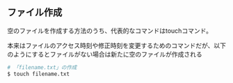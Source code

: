 ## ファイル作成
空のファイルを作成する方法のうち、代表的なコマンドはtouchコマンド。

本来はファイルのアクセス時刻や修正時刻を変更するためのコマンドだが、以下のようにするとファイルがない場合は新たに空のファイルが作成される
```sh
# 「filename.txt」の作成
$ touch filename.txt

```
